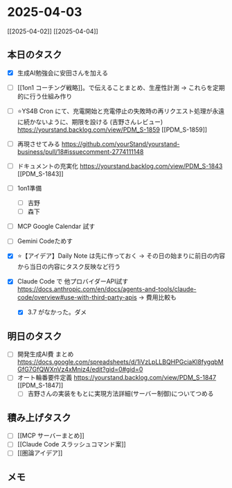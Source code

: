 # 2025-04-03

[[2025-04-02]] [[2025-04-04]]

## 本日のタスク

- [x] 生成AI勉強会に安田さんを加える
- [ ] [[1on1 コーチング戦略]]。で伝えることまとめ、生産性計測 -> これらを定期的に行う仕組み作り

- [ ] ⭐️YS4B Cron にて、充電開始と充電停止の失敗時の再リクエスト処理が永遠に続かないように、期限を設ける (吉野さんレビュー) https://yourstand.backlog.com/view/PDM_S-1859 [[PDM_S-1859]]
- [ ] 再現させてみる https://github.com/yourStand/yourstand-business/pull/18#issuecomment-2774111148

- [ ] ドキュメントの充実化 https://yourstand.backlog.com/view/PDM_S-1843 [[PDM_S-1843]]

- [ ] 1on1準備
	- [ ] 吉野
	- [ ] 森下

- [ ] MCP Google Calendar 試す
- [ ] Gemini Codeためす
- [x] ⭐️【アイデア】Daily Note は先に作っておく -> その日の始まりに前日の内容から当日の内容にタスク反映など行う
- [x] Claude Code で 他プロバイダーAPI試す https://docs.anthropic.com/en/docs/agents-and-tools/claude-code/overview#use-with-third-party-apis -> 費用比較も
	- [x] 3.7 がなかった。ダメ


## 明日のタスク

- [ ] 開発生成AI費 まとめ https://docs.google.com/spreadsheets/d/1iVzLpLLBQHPGciaKl8fygqbMGfG7GfQWXnVz4xMniz4/edit?gid=0#gid=0
- [ ] オート輪番要件定義 https://yourstand.backlog.com/view/PDM_S-1847 [[PDM_S-1847]]
	- [ ] 吉野さんの実装をもとに実現方法詳細(サーバー制御)についてつめる

## 積み上げタスク

- [ ] [[MCP サーバーまとめ]]
- [ ] [[Claude Code スラッシュコマンド案]]
- [ ] [[圏論アイデア]]

## メモ
